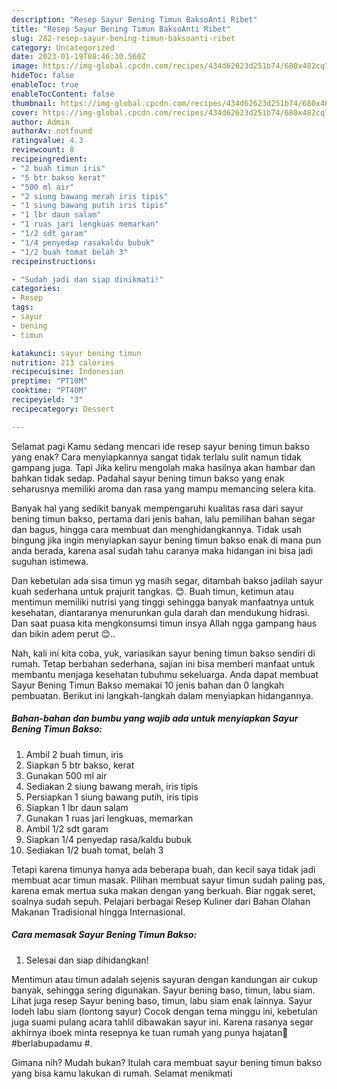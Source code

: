 ```yaml
---
description: "Resep Sayur Bening Timun BaksoAnti Ribet"
title: "Resep Sayur Bening Timun BaksoAnti Ribet"
slug: 282-resep-sayur-bening-timun-baksoanti-ribet
category: Uncategorized
date: 2023-01-19T08:46:30.560Z
image: https://img-global.cpcdn.com/recipes/434d62623d251b74/680x482cq70/sayur-bening-timun-bakso-foto-resep-utama.jpg
hideToc: false
enableToc: true
enableTocContent: false
thumbnail: https://img-global.cpcdn.com/recipes/434d62623d251b74/680x482cq70/sayur-bening-timun-bakso-foto-resep-utama.jpg
cover: https://img-global.cpcdn.com/recipes/434d62623d251b74/680x482cq70/sayur-bening-timun-bakso-foto-resep-utama.jpg
author: Admin
authorAv: notfound
ratingvalue: 4.3
reviewcount: 8
recipeingredient:
- "2 buah timun iris"
- "5 btr bakso kerat"
- "500 ml air"
- "2 siung bawang merah iris tipis"
- "1 siung bawang putih iris tipis"
- "1 lbr daun salam"
- "1 ruas jari lengkuas memarkan"
- "1/2 sdt garam"
- "1/4 penyedap rasakaldu bubuk"
- "1/2 buah tomat belah 3"
recipeinstructions:

- "Sudah jadi dan siap dinikmati!"
categories:
- Resep
tags:
- sayur
- bening
- timun

katakunci: sayur bening timun 
nutrition: 213 calories
recipecuisine: Indonesian
preptime: "PT10M"
cooktime: "PT40M"
recipeyield: "3"
recipecategory: Dessert

---
```



Selamat pagi Kamu sedang mencari ide resep sayur bening timun bakso yang enak? Cara menyiapkannya sangat tidak terlalu sulit namun tidak gampang juga. Tapi Jika keliru mengolah maka hasilnya akan hambar dan bahkan tidak sedap. Padahal sayur bening timun bakso yang enak seharusnya memiliki aroma dan rasa yang mampu memancing selera kita.


Banyak hal yang sedikit banyak mempengaruhi kualitas rasa dari sayur bening timun bakso, pertama dari jenis bahan, lalu pemilihan bahan segar dan bagus, hingga cara membuat dan menghidangkannya. Tidak usah bingung jika ingin menyiapkan sayur bening timun bakso enak di mana pun anda berada, karena asal sudah tahu caranya maka hidangan ini bisa jadi suguhan istimewa.

Dan kebetulan ada sisa timun yg masih segar, ditambah bakso jadilah sayur kuah sederhana untuk prajurit tangkas. 😊. Buah timun, ketimun atau mentimun memiliki nutrisi yang tinggi sehingga banyak manfaatnya untuk kesehatan, diantaranya menurunkan gula darah dan mendukung hidrasi. Dan saat puasa kita mengkonsumsi timun insya Allah ngga gampang haus dan bikin adem perut 😊..


Nah, kali ini kita coba, yuk, variasikan sayur bening timun bakso sendiri di rumah. Tetap berbahan sederhana, sajian ini bisa memberi manfaat untuk membantu menjaga kesehatan tubuhmu sekeluarga. Anda dapat membuat Sayur Bening Timun Bakso memakai 10 jenis bahan dan 0 langkah pembuatan. Berikut ini langkah-langkah dalam menyiapkan hidangannya.

<!--inarticleads1-->

##### Bahan-bahan dan bumbu yang wajib ada untuk menyiapkan Sayur Bening Timun Bakso:

1. Ambil 2 buah timun, iris
1. Siapkan 5 btr bakso, kerat
1. Gunakan 500 ml air
1. Sediakan 2 siung bawang merah, iris tipis
1. Persiapkan 1 siung bawang putih, iris tipis
1. Siapkan 1 lbr daun salam
1. Gunakan 1 ruas jari lengkuas, memarkan
1. Ambil 1/2 sdt garam
1. Siapkan 1/4 penyedap rasa/kaldu bubuk
1. Sediakan 1/2 buah tomat, belah 3


Tetapi karena timunya hanya ada beberapa buah, dan kecil saya tidak jadi membuat acar timun masak. Pilihan membuat sayur timun sudah paling pas, karena emak mertua suka makan dengan yang berkuah. Biar nggak seret, soalnya sudah sepuh. Pelajari berbagai Resep Kuliner dari Bahan Olahan Makanan Tradisional hingga Internasional. 

<!--inarticleads2-->

##### Cara memasak Sayur Bening Timun Bakso:


1. Selesai dan siap dihidangkan!

Mentimun atau timun adalah sejenis sayuran dengan kandungan air cukup banyak, sehingga sering digunakan. Sayur bening baso, timun, labu siam. Lihat juga resep Sayur bening baso, timun, labu siam enak lainnya. Sayur lodeh labu siam (lontong sayur) Cocok dengan tema minggu ini, kebetulan juga suami pulang acara tahlil dibawakan sayur ini. Karena rasanya segar akhirnya iboek minta resepnya ke tuan rumah yang punya hajatan🤭 #berlabupadamu #. 

Gimana nih? Mudah bukan? Itulah cara membuat sayur bening timun bakso yang bisa kamu lakukan di rumah. Selamat menikmati
